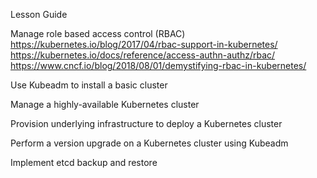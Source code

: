 Lesson Guide

Manage role based access control (RBAC)
https://kubernetes.io/blog/2017/04/rbac-support-in-kubernetes/
https://kubernetes.io/docs/reference/access-authn-authz/rbac/
https://www.cncf.io/blog/2018/08/01/demystifying-rbac-in-kubernetes/

Use Kubeadm to install a basic cluster

Manage a highly-available Kubernetes cluster

Provision underlying infrastructure to deploy a Kubernetes 
cluster

Perform a version upgrade on a Kubernetes cluster using Kubeadm

Implement etcd backup and restore